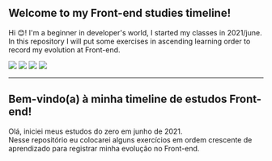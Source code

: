 ## Welcome to my Front-end studies timeline!

Hi :blush:! I'm a beginner in developer's world, I started my classes in 2021/june.  
In this repository I will put some exercises in ascending learning order to record my evolution at Front-end.

<img src="https://img.shields.io/badge/CSS3-1572B6?style=for-the-badge&logo=css3&logoColor=white"/> <img src="https://img.shields.io/badge/HTML5-E34F26?style=for-the-badge&logo=html5&logoColor=white">
<img src = "https://img.shields.io/badge/JavaScript-F7DF1E?style=for-the-badge&logo=javascript&logoColor=black">
<img src="https://img.shields.io/badge/React-20232A?style=for-the-badge&logo=react&logoColor=61DAFB">

---

## Bem-vindo(a) à minha timeline de estudos Front-end!

Olá, iniciei meus estudos do zero em junho de 2021.   
Nesse repositório eu colocarei alguns exercícios em ordem crescente de aprendizado para registrar minha evolução no Front-end.
